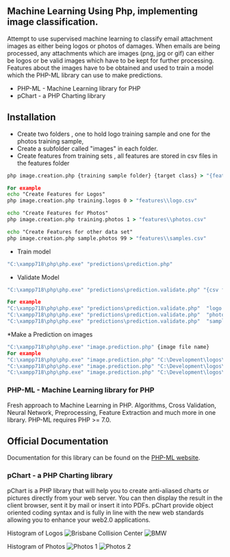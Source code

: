 ## Machine Learning Using Php, implementing image classification.
Attempt to use supervised machine learning to classify email attachment images as either being logos or photos of damages. 
When emails are being processed, any attachments which are images (png, jpg or gif) can either be logos or be valid images which have to be kept for further processing.
Features about the images have to be obtained and used to train a model which the PHP-ML library can use to make predictions.

* PHP-ML - Machine Learning library for PHP
* pChart - a PHP Charting library 

## Installation
* Create two folders , one to hold logo training sample and one for the photos training sample, 
* Create a subfolder called "images" in each folder.
* Create features from training sets , all features are stored in csv files in the features folder
```bat
php image.creation.php {training sample folder} {target class} > "{features folder}"

For example
echo "Create Features for Logos"
php image.creation.php training.logos 0 > "features\\logo.csv"

echo "Create Features for Photos"
php image.creation.php training.photos 1 > "features\\photos.csv"

echo "Create Features for other data set"
php image.creation.php sample.photos 99 > "features\\samples.csv"
```
* Train model 
```bat
"C:\xampp718\php\php.exe" "predictions\prediction.php"
```

* Validate Model
```bat
"C:\xampp718\php\php.exe" "predictions\prediction.validate.php" "{csv files in the features folder}"

For example
"C:\xampp718\php\php.exe" "predictions\prediction.validate.php"  "logo.csv"
"C:\xampp718\php\php.exe" "predictions\prediction.validate.php"  "photos.csv"
"C:\xampp718\php\php.exe" "predictions\prediction.validate.php"  "samples.csv"
```

*Make a Prediction on images
```bat
"C:\xampp718\php\php.exe" "image.prediction.php" {image file name}
For example
"C:\xampp718\php\php.exe" "image.prediction.php" "C:\Development\logos\misc.images\thumbnail_image3.jpg"
"C:\xampp718\php\php.exe" "image.prediction.php" "C:\Development\logos\misc.images\baffy.jpg"
"C:\xampp718\php\php.exe" "image.prediction.php" "C:\Development\logos\misc.images\pillow.jpg"
```


### PHP-ML - Machine Learning library for PHP
Fresh approach to Machine Learning in PHP. Algorithms, Cross Validation, Neural Network, Preprocessing, Feature Extraction and much more in one library.
PHP-ML requires PHP >= 7.0.

## Official Documentation
Documentation for this library can be found on the [PHP-ML website](http://php-ml.readthedocs.io/en/latest/).


### pChart - a PHP Charting library 
pChart is a PHP library that will help you to create anti-aliased charts or pictures directly from your web server. You can then display the result in the client browser, sent it by mail or insert it into PDFs. pChart provide object oriented coding syntax and is fully in line with the new web standards allowing you to enhance your web2.0 applications. 

Histogram of Logos
![Brisbane Collision Center](https://github.com/deltastateonline/ml-php/blob/master/training.logos/folder.histogram/brisbane.collision.center.png)
![BMW](https://github.com/deltastateonline/ml-php/blob/master/training.logos/folder.histogram/bmw_2.png)

Histogram of Photos
![Photos 1](https://github.com/deltastateonline/ml-php/blob/master/training.photos/folder.histogram/10616_0012.png)
![Photos 2](https://github.com/deltastateonline/ml-php/blob/master/training.photos/folder.histogram/4by4.onwhite.png)